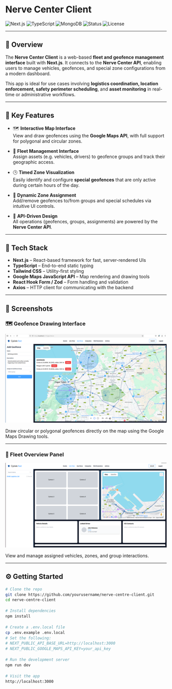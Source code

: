 # Nerve Center Client

![Next.js](https://img.shields.io/badge/Next.js-14-black?logo=next.js)
![TypeScript](https://img.shields.io/badge/TypeScript-4.x-blue?logo=typescript)
![MongoDB](https://img.shields.io/badge/MongoDB-Mongoose-green?logo=mongodb)
![Status](https://img.shields.io/badge/status-In%20Development-yellow)
![License](https://img.shields.io/badge/license-MIT-brightgreen)

---

## 🧠 Overview

The **Nerve Center Client** is a web-based **fleet and geofence management interface** built with **Next.js**. It connects to the **Nerve Center API**, enabling users to manage vehicles, geofences, and special zone configurations from a modern dashboard.

This app is ideal for use cases involving **logistics coordination, location enforcement, safety perimeter scheduling**, and **asset monitoring** in real-time or administrative workflows.

---

## 🚀 Key Features

- 🗺️ **Interactive Map Interface**  
  View and draw geofences using the **Google Maps API**, with full support for polygonal and circular zones.

- 🚐 **Fleet Management Interface**  
  Assign assets (e.g. vehicles, drivers) to geofence groups and track their geographic access.

- 🕒 **Timed Zone Visualization**  
  Easily identify and configure **special geofences** that are only active during certain hours of the day.

- 🔄 **Dynamic Zone Assignment**  
  Add/remove geofences to/from groups and special schedules via intuitive UI controls.

- 📡 **API-Driven Design**  
  All operations (geofences, groups, assignments) are powered by the **Nerve Center API**.

---

## 🧰 Tech Stack

- **Next.js** – React-based framework for fast, server-rendered UIs
- **TypeScript** – End-to-end static typing
- **Tailwind CSS** – Utility-first styling
- **Google Maps JavaScript API** – Map rendering and drawing tools
- **React Hook Form / Zod** – Form handling and validation
- **Axios** – HTTP client for communicating with the backend

---

## 📸 Screenshots

### 🗺️ Geofence Drawing Interface
![Geofence Drawing](public/screenshots/geofence-draw.png)

Draw circular or polygonal geofences directly on the map using the Google Maps Drawing tools.

<!-- --- -->

<!-- ### 👥 Group Assignment View
![Group Assignment](public/screenshots/group-assign.png)

Assign geofences to groups and manage access boundaries for teams or vehicles. -->

<!-- --- -->

<!-- ### ⏱️ Special Timed Geofence Configurations
![Timed Geofence](public/screenshots/special-timed.png)

Configure geofences that are only active during defined hours of the day. -->

---

### 🚐 Fleet Overview Panel
![Fleet View](public/screenshots/fleet-overview.png)

View and manage assigned vehicles, zones, and group interactions.

---

## ⚙️ Getting Started

```bash
# Clone the repo
git clone https://github.com/yourusername/nerve-centre-client.git
cd nerve-centre-client

# Install dependencies
npm install

# Create a .env.local file
cp .env.example .env.local
# Set the following:
# NEXT_PUBLIC_API_BASE_URL=http://localhost:3000
# NEXT_PUBLIC_GOOGLE_MAPS_API_KEY=your_api_key

# Run the development server
npm run dev

# Visit the app
http://localhost:3000
